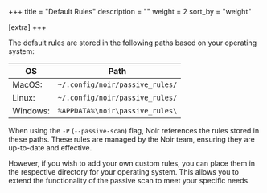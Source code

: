 +++
title = "Default Rules"
description = ""
weight = 2
sort_by = "weight"

[extra]
+++

The default rules are stored in the following paths based on your operating system:

| OS | Path |
|---|---|
| MacOS: | `~/.config/noir/passive_rules/` |
| Linux: | `~/.config/noir/passive_rules/` |
| Windows: | `%APPDATA%\noir\passive_rules\` |

When using the `-P` (`--passive-scan`) flag, Noir references the rules stored in these paths. These rules are managed by the Noir team, ensuring they are up-to-date and effective.

However, if you wish to add your own custom rules, you can place them in the respective directory for your operating system. This allows you to extend the functionality of the passive scan to meet your specific needs.
